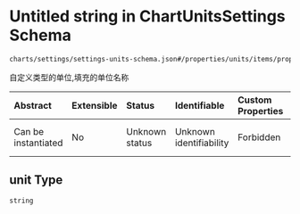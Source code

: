 # Untitled string in ChartUnitsSettings Schema

```txt
charts/settings/settings-units-schema.json#/properties/units/items/properties/unit
```

自定义类型的单位,填充的单位名称

| Abstract            | Extensible | Status         | Identifiable            | Custom Properties | Additional Properties | Access Restrictions | Defined In                                                                                               |
| :------------------ | :--------- | :------------- | :---------------------- | :---------------- | :-------------------- | :------------------ | :------------------------------------------------------------------------------------------------------- |
| Can be instantiated | No         | Unknown status | Unknown identifiability | Forbidden         | Allowed               | none                | [settings-units-schema.json\*](../out/charts/settings/settings-units-schema.json "open original schema") |

## unit Type

`string`
